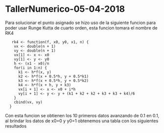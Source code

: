 # TallerNumerico-05-04-2018

Para solucionar el punto asignado se hizo uso de la siguiente funcion para poder
usar Runge Kutta de cuarto orden, esta funcion tomara el nombre de RK4

       rk4 <- function(f, x0, y0, x1, n) {
        vx <- double(n + 1)
        vy <- double(n + 1)
        vx[1] <- x <- x0
        vy[1] <- y <- y0
        h <- (x1 - x0)/n
        for(i in 1:n) {
          k1 <- h*f(x, y)
          k2 <- h*f(x + 0.5*h, y + 0.5*k1)
          k3 <- h*f(x + 0.5*h, y + 0.5*k2)
          k4 <- h*f(x + h, y + k3)
          vx[i + 1] <- x <- x0 + i*h
          vy[i + 1] <- y <- y + (k1 + k2 + k2 + k3 + k3 + k4)/6
        }
        cbind(vx, vy)
      }
      
Con esta funcion se obtienen los 10 primeros datos avanzando de 0.1 en 0.1, al
brindar los datos de x0=0 y y0=1 obtenemos una tabla con los siguientes resultados

